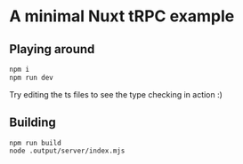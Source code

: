 # A minimal Nuxt tRPC example

## Playing around

```bash
npm i
npm run dev
```

Try editing the ts files to see the type checking in action :)

## Building

```bash
npm run build
node .output/server/index.mjs
```
